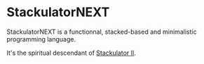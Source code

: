 # StackulatorNEXT

StackulatorNEXT is a functionnal, stacked-based and minimalistic programming language.

It's the spiritual descendant of [Stackulator II](https://github.com/316k/stackulator-ii).
